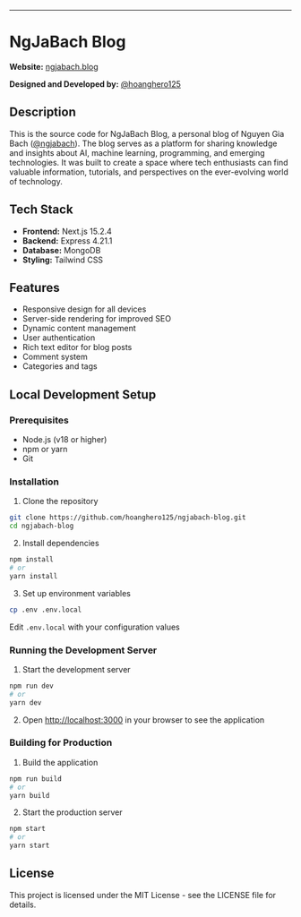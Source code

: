 
---

# NgJaBach Blog

**Website:** [ngjabach.blog](https://ngjabach.blog)

**Designed and Developed by:** [@hoanghero125](https://github.com/hoanghero125)

## Description

This is the source code for NgJaBach Blog, a personal blog of Nguyen Gia Bach ([@ngjabach](https://github.com/NgJaBach)). The blog serves as a platform for sharing knowledge and insights about AI, machine learning, programming, and emerging technologies. It was built to create a space where tech enthusiasts can find valuable information, tutorials, and perspectives on the ever-evolving world of technology.

## Tech Stack

- **Frontend:** Next.js 15.2.4
- **Backend:** Express 4.21.1
- **Database:** MongoDB
- **Styling:** Tailwind CSS


## Features

- Responsive design for all devices
- Server-side rendering for improved SEO
- Dynamic content management
- User authentication
- Rich text editor for blog posts
- Comment system
- Categories and tags


## Local Development Setup

### Prerequisites

- Node.js (v18 or higher)
- npm or yarn
- Git


### Installation

1. Clone the repository

```bash
git clone https://github.com/hoanghero125/ngjabach-blog.git
cd ngjabach-blog
```

2. Install dependencies

```bash
npm install
# or
yarn install
```

3. Set up environment variables

```bash
cp .env .env.local
```

Edit `.env.local` with your configuration values

### Running the Development Server

1. Start the development server

```bash
npm run dev
# or
yarn dev
```

2. Open [http://localhost:3000](http://localhost:3000) in your browser to see the application

### Building for Production

1. Build the application

```bash
npm run build
# or
yarn build
```

2. Start the production server

```bash
npm start
# or
yarn start
```

## License

This project is licensed under the MIT License - see the LICENSE file for details.